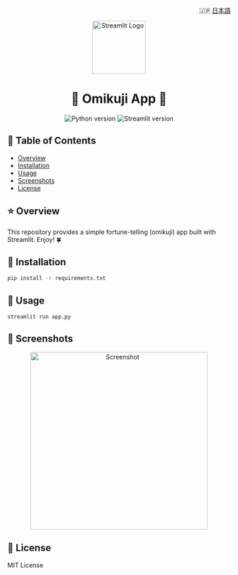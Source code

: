 
<p align="right">🇯🇵 <a href="README.md">日本語</a></p>

<p align="center">
  <img src="https://streamlit.io/images/brand/streamlit-mark-color.png" alt="Streamlit Logo" width="120"/>
</p>

<h1 align="center">🎉 Omikuji App 🎊</h1>

<p align="center">
  <img src="https://img.shields.io/badge/python-3.8%2B-blue.svg" alt="Python version">
  <img src="https://img.shields.io/badge/Streamlit-1.0-green.svg" alt="Streamlit version">
</p>



## 📖 Table of Contents
- [Overview](#overview)
- [Installation](#installation)
- [Usage](#usage)
- [Screenshots](#screenshots)
- [License](#license)

## ⭐️ Overview
This repository provides a simple fortune-telling (omikuji) app built with Streamlit. Enjoy! 🍀


## 💾 Installation

```bash
pip install -r requirements.txt
```

## 🚀 Usage

```bash
streamlit run app.py
```

## 📸 Screenshots

<p align="center">
  <img src="assets/screenshot.png" alt="Screenshot" width="400">
</p>

## 📄 License

MIT License